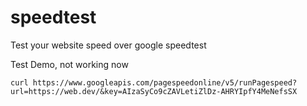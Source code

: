 # speedtest
Test your website speed over google speedtest

Test Demo, not working now
```
curl https://www.googleapis.com/pagespeedonline/v5/runPagespeed?url=https://web.dev/&key=AIzaSyCo9cZAVLetiZlDz-AHRYIpfY4MeNefsSX
```
